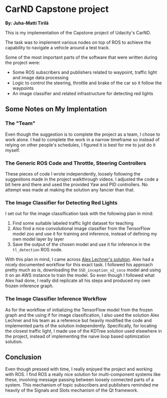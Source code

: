 # CarND Capstone project

**By: Juha-Matti Tirilä**

This is my implementation of the Capstone project of Udacity's CarND.

The task was to implement various nodes on top of ROS to achieve the capability to navigate a vehicle around a
test track.

Some of the most important parts of the software that were written during the project were:

 * Some ROS subscribers and publishers related to waypoint, traffic light and image data processing
 * Logic to control the steering, throttle and brake of the car so it follow the waypoints
 * An image classifier and related infrastructure for detecting red lights

## Some Notes on My Implentation

### The "Team"

Even though the suggestion is to complete the project as a team, I chose to work alone. I had to
complete the work in a narrow timeframe so instead of relying on other people's schedules, I figured it
is best for me to just do it myself.

### The Generic ROS Code and Throttle, Steering Controllers

These pieces of code I wrote independently, loosely following the suggestions made in the project
walkthrough videos. I adjusted the code a bit here and there and used the provided Yaw and PID
controllers. No attempt was made at making the solution any fancier than that.

### The Image Classifier for Detecting Red Lights

I set out for the image classification task with the following plan in mind:

1. Find some suitable labeled traffic light dataset for teaching
1. Also find a nice convolutional image classifier from the TensorFlow model zoo and use it for
   training and inference, instead of defining my own model layer by layer
1. Save the output of the chosen model and use it for inference in the `tl_detection` ROS node.

With this plan in mind, I came across [Alex Lechner's solution](https://github.com/alex-lechner/Traffic-Light-Classification).
Alex had a nicely documented workflow for this exact task. I followed his approach pretty much as is, downloading
the `SSD_inception_v2_coco` model and using it on an AWS instance to train the model. So even though
I followed what Alex had done, I really did replicate all his steps and produced my own frozen inference graph.

### The Image Classifier Inference Workflow

As for the workflow of initializing the TensorFlow model from the frozen graph and the using if for
image classification, I also used the solution Alex Lechner and his team as a reference but heavily
modified the code and implemented parts of the solution independently. Specifically, for locating the closest
traffic light, I made use of the KDTree solution used elsewhere in the project, instead of implementing the
naive loop based optimization solution.

## Conclusion

Even though pressed with time, I really enjoyed the project and working with ROS. I find ROS a really nice
solution for multi-component systems like these, involving message passing between loosely connected parts of
a system. This mechanism of topic subscribers and publishers reminded me heavily of the Signals and Slots
mechanism of the Qt framework.

